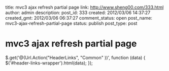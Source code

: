 title: mvc3 ajax refresh partial page 
link: http://www.sheng00.com/333.html
author: admin
description: 
post_id: 333
created: 2012/03/06 14:37:27
created_gmt: 2012/03/06 06:37:27
comment_status: open
post_name: mvc3-ajax-refresh-partial-page
status: publish
post_type: post

# mvc3 ajax refresh partial page 

$.get('@(Url.Action("HeaderLinks", "Common" ))', function (data) {
                $('#header-links-wrapper').html(data);
            });